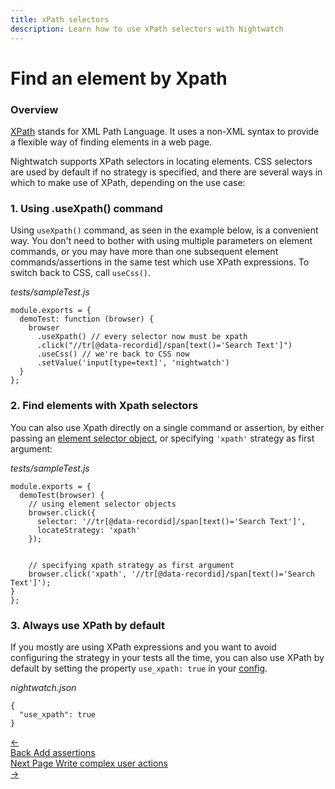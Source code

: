 ```yaml
---
title: xPath selectors
description: Learn how to use xPath selectors with Nightwatch
---
```


<div class="page-header"><h1>Find an element by Xpath</h1></div>

### Overview
<a href="https://developer.mozilla.org/en-US/docs/Web/XPath" target="_blank">XPath</a> stands for XML Path Language. It uses a non-XML syntax to provide a flexible way of finding elements in a web page.

Nightwatch supports XPath selectors in locating elements. CSS selectors are used by default if no strategy is specified, and there are several ways in which to make use of XPath, depending on the use case:

### 1. Using .useXpath() command

Using `useXpath()` command, as seen in the example below, is a convenient way. You don't need to bother with using multiple parameters on element commands, or you may have more than one subsequent element commands/assertions in the same test which use XPath expressions. To switch back to CSS, call `useCss()`.

<div class="sample-test"><i>tests/sampleTest.js</i><pre class="line-numbers" data-language="javascript">
<code class="language-javascript">module.exports = {
  demoTest: function (browser) {
    browser
      .useXpath() // every selector now must be xpath
      .click("//tr[@data-recordid]/span[text()='Search Text']")
      .useCss() // we're back to CSS now
      .setValue('input[type=text]', 'nightwatch')
  }
};</code></pre></div>

### 2. Find elements with Xpath selectors

You can also use Xpath directly on a single command or assertion, by either passing an [element selector object][11], or specifying `'xpath'` strategy as first argument:

<div class="sample-test"><i>tests/sampleTest.js</i><pre class="line-numbers" data-language="javascript">
<code class="language-javascript">module.exports = {
  demoTest(browser) {
    // using element selector objects
    browser.click({
      selector: '//tr[@data-recordid]/span[text()='Search Text']',
      locateStrategy: 'xpath'
    });
    <br>
    // specifying xpath strategy as first argument
    browser.click('xpath', '//tr[@data-recordid]/span[text()='Search Text']');
}
};</code></pre></div>

### 3. Always use XPath by default

If you mostly are using XPath expressions and you want to avoid configuring the strategy in your tests all the time, you can also use XPath by default by setting the property `use_xpath: true` in your [config][10].

<div class="sample-test">
<i>nightwatch.json</i><pre class="line-numbers"><code class="language-javascript">{
  "use_xpath": true
}
</code></pre></div>

[10]:   /gettingstarted/configuration/#extended-settings
[11]:   https://nightwatchjs.org/guide/working-with-page-objects/#element-properties

 <div class="doc-pagination pt-40">
  <div class="previous">
    <a href="/guide/writing-tests/adding-assertions.html">
      <span>←</span>
        <div class="d-flex flex-column">
          <span class="smallT">Back</span>
          <span class="bigT">Add assertions</span>
        </div>
    </a>
  </div>
  <div class="next">
    <a href="/guide/writing-tests/write-complex-user-actions.html">
        <div class="d-flex flex-column">
          <span class="smallT">Next Page</span>
          <span class="bigT">Write complex user actions</span>
        </div>
        <span>→</span>
    </a>
  </div>
</div>
